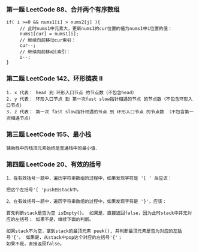 ### 第一题 LeetCode 88、合并两个有序数组

```
if( i >=0 && nums1[i] > nums2[j] ){
     // 此时nums1中元素大，更新nums1的cur位置的值为nums1中i位置的值：
     nums1[cur] = nums1[i];
     // 继续向前移动cur索引：
     cur--;
     // 继续向前移动i索引： 
     i--;
}
```

### 第二题 LeetCode 142、环形链表 II

```
1. x 代表： head 到 环形入口节点 的节点数（不包含head）
2. y 代表： 环形入口节点 到 第一次fast slow指针相遇的节点 的节点数（不包含环形入口节点）
3. z 代表： 第一次 fast slow指针相遇的节点 到 环形入口节点 的节点数 （不包含第一次相遇节点）
```

### 第三题 LeetCode 155、最小栈

```
辅助栈中的栈顶元素始终是普通栈中的最小值.
```

### 第四题 LeetCode 20、有效的括号

```
1、在有效括号一题中，遍历字符串数组的过程中，如果发现字符是 '[ ' 后应该：

把这个左括号'[ 'push到stack中。

2、在有效括号一题中，遍历字符串数组的过程中，如果发现字符是 '}'，应该：

首先判断stack是否为空 isEmpty()。 如果是，直接返回false，因为此时stack中并无对应的左括号； 如果不是，继续下面的判断。

如果stack不为空，拿到stack的最顶元素 peek(), 并判断最顶元素是否为对应的左括号'{'。 如果是，从stack中pop这个对应的左括号'{'； 
如果不是，直接返回false。
```